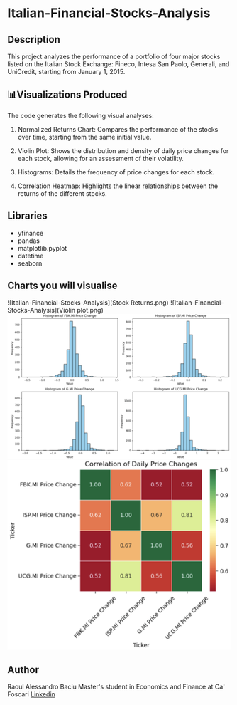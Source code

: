 # Italian-Financial-Stocks-Analysis
## Description 
This project analyzes the performance of a portfolio of four major stocks listed on the Italian Stock Exchange: Fineco, Intesa San Paolo, Generali, and UniCredit, starting from January 1, 2015.


## 📊Visualizations Produced
The code generates the following visual analyses:

1. Normalized Returns Chart: Compares the performance of the stocks over time, starting from the same initial value.

2. Violin Plot: Shows the distribution and density of daily price changes for each stock, allowing for an assessment of their volatility.

3. Histograms: Details the frequency of price changes for each stock.

4. Correlation Heatmap: Highlights the linear relationships between the returns of the different stocks.

## Libraries 
- yfinance
- pandas
- matplotlib.pyplot
- datetime
- seaborn

## Charts you will visualise
![Italian-Financial-Stocks-Analysis](Stock Returns.png)
![Italian-Financial-Stocks-Analysis](Violin plot.png)
![Italian-Financial-Stocks-Analysis](Histogram.png)
![Italian-Financial-Stocks-Analysis](Heatmap.png)

## Author
Raoul Alessandro Baciu
Master's student in Economics and Finance at Ca' Foscari
[Linkedin](www.linkedin.com/in/raoul-alessandro-baciu-12004b236)
